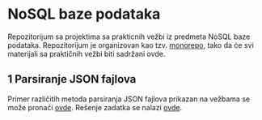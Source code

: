 # NoSQL baze podataka

Repozitorijum sa projektima sa prakticnih vežbi iz predmeta NoSQL baze podataka. Repozitorijum je organizovan kao tzv. [monorepo](https://monorepo.tools/#what-is-a-monorepo), tako da će svi materijali sa praktičnih vežbi biti sadržani ovde.

## 1 Parsiranje JSON fajlova
Primer različitih metoda parsiranja JSON fajlova prikazan na vežbama se može pronaći [ovde](/E01_ParsersExamples/). Rešenje zadatka se nalazi [ovde](/E01_Task/).